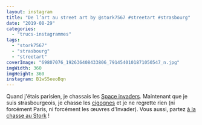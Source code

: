 ```yaml
---
layout: instagram
title: "De l’art au street art by @stork7567 #streetart #strasbourg"
date: "2019-08-29"
categories: 
  - "trucs-instagrammes"
tags: 
  - "stork7567"
  - "strasbourg"
  - "streetart"
coverImage: "69807076_192636408433806_7914540101871050547_n.jpg"
imgWidth: 360
imgHeight: 360
instagram: B1wS5eeoBqn
---
```


Quand j'étais parisien, je chassais les [Space invaders](http://sitofotos.6x8.org/index.php?/category/2). Maintenant que je suis strasbourgeois, je chasse les [cigognes](https://www.6x8.org/tag/stork7567/) et je ne regrette rien (ni forcément Paris, ni forcément les œuvres d'Invader). Vous aussi, partez [à la chasse au Stork](https://www.6x8.org/2019/11/a-la-chasse-au-stork/) !
